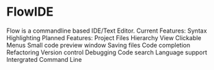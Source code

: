 # FlowIDE
Flow is a commandline based IDE/Text Editor.
Current Features:
Syntax Highlighting
Planned Features:
Project Files Hierarchy View
Clickable Menus
Small code preview window
Saving files
Code completion
Refactoring
Version control
Debugging
Code search
Language support
Intergrated Command Line
